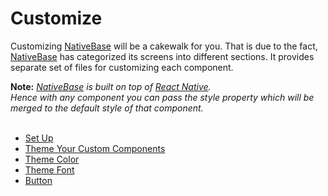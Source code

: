 # Customize

Customizing [NativeBase](https://nativebase.io/) will be a cakewalk for you. That is due to the fact, [NativeBase](https://nativebase.io/) has categorized its screens into different sections. It provides separate set of files for customizing each component.<br />

**Note:** *[NativeBase](https://nativebase.io/) is built on top of [React Native](https://facebook.github.io/react-native/).<br />*
*Hence with any component you can pass the style property which will be merged to the default style of that component.<br /><br />*

* [Set Up](CUSTOMIZE.md#Theming_NativeBase_Apps)
* [Theme Your Custom Components](CUSTOMIZE.md#Theme_Your_Custom_Component)
* [Theme Color](CUSTOMIZE.md#Theme_Color)
* [Theme Font](CUSTOMIZE.md#Theme_Font)
* [Button](CUSTOMIZE.md#Button_Customize)
